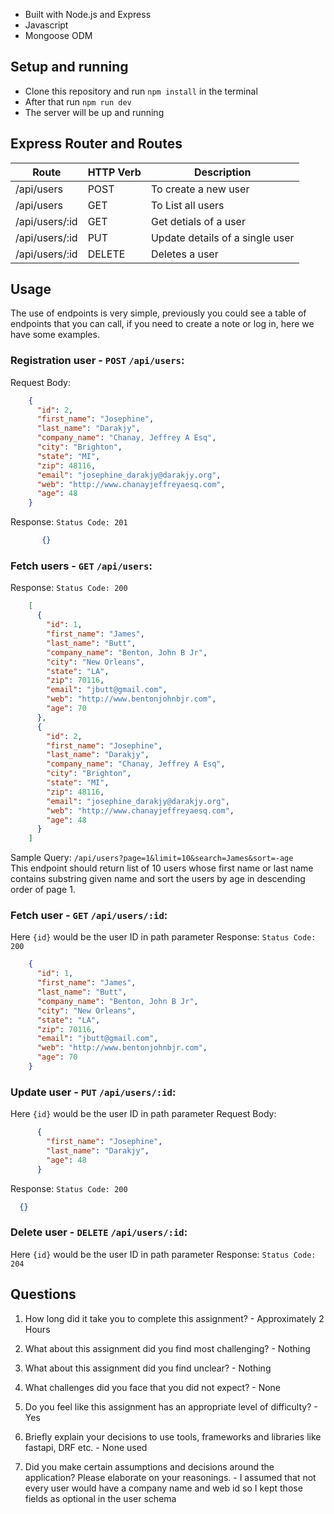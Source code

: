 - Built with Node.js and Express
- Javascript
- Mongoose ODM

## Setup and running

- Clone this repository and run `npm install` in the terminal
- After that run `npm run dev`
- The server will be up and running

## Express Router and Routes

| Route               | HTTP Verb | Description                          |
| --------------------| --------- | ------------------------------------ |
| /api/users          | POST      | To create a new user                 |
| /api/users          | GET       | To List all users                    |
| /api/users/:id      | GET       | Get detials of a user                |
| /api/users/:id      | PUT       | Update details of a single user      |
| /api/users/:id      | DELETE    | Deletes a user                       |

## Usage
The use of endpoints is very simple, previously you could see a table of endpoints that you can call, if you need to create a note or log in, here we have some examples.

### Registration **user** - `POST` `/api/users`:
Request Body:
```json
    {
      "id": 2,
      "first_name": "Josephine",
      "last_name": "Darakjy",
      "company_name": "Chanay, Jeffrey A Esq",
      "city": "Brighton",
      "state": "MI",
      "zip": 48116,
      "email": "josephine_darakjy@darakjy.org",
      "web": "http://www.chanayjeffreyaesq.com",
      "age": 48
    }
```
Response: 
`Status Code: 201`
```json
       {}
```

### Fetch **users** - `GET` `/api/users`:
Response:
`Status Code: 200`
```json
    [
      {
        "id": 1,
        "first_name": "James",
        "last_name": "Butt",
        "company_name": "Benton, John B Jr",
        "city": "New Orleans",
        "state": "LA",
        "zip": 70116,
        "email": "jbutt@gmail.com",
        "web": "http://www.bentonjohnbjr.com",
        "age": 70
      },
      {
        "id": 2,
        "first_name": "Josephine",
        "last_name": "Darakjy",
        "company_name": "Chanay, Jeffrey A Esq",
        "city": "Brighton",
        "state": "MI",
        "zip": 48116,
        "email": "josephine_darakjy@darakjy.org",
        "web": "http://www.chanayjeffreyaesq.com",
        "age": 48
      }
    ]
```

Sample Query: `/api/users?page=1&limit=10&search=James&sort=-age` <br>
This endpoint should return list of 10 users whose first name or last name contains substring given name and sort the users by age in descending order of page 1.

### Fetch **user** - `GET` `/api/users/:id`:
Here `{id}` would be the user ID in path parameter
Response:
`Status Code: 200`
```json
    {
      "id": 1,
      "first_name": "James",
      "last_name": "Butt",
      "company_name": "Benton, John B Jr",
      "city": "New Orleans",
      "state": "LA",
      "zip": 70116,
      "email": "jbutt@gmail.com",
      "web": "http://www.bentonjohnbjr.com",
      "age": 70
    }
```

### Update **user** - `PUT` `/api/users/:id`:
Here `{id}` would be the user ID in path parameter
Request Body:
 ```json
       {
         "first_name": "Josephine",
         "last_name": "Darakjy",
         "age": 48
       }
 ```
Response:
`Status Code: 200`
```json
  {}
```

### Delete **user** - `DELETE` `/api/users/:id`:
Here `{id}` would be the user ID in path parameter
Response:
`Status Code: 204`

## Questions

1. How long did it take you to complete this assignment? - Approximately 2 Hours

2. What about this assignment did you find most challenging? - Nothing

3. What about this assignment did you find unclear? - Nothing

4. What challenges did you face that you did not expect? - None

5. Do you feel like this assignment has an appropriate level of difficulty? - Yes

6. Briefly explain your decisions to use tools, frameworks and libraries like fastapi, DRF etc. - None used

7. Did you make certain assumptions and decisions around the application? Please elaborate on your reasonings. - I assumed that not every user would have a company name and web id so I kept those fields as optional in the user schema
